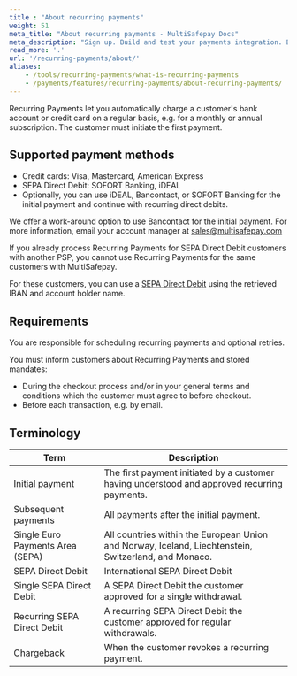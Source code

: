 ```yaml
---
title : "About recurring payments"
weight: 51
meta_title: "About recurring payments - MultiSafepay Docs"
meta_description: "Sign up. Build and test your payments integration. Explore our products and services. Use our API Reference, SDKs, and wrappers. Get support."
read_more: '.'
url: '/recurring-payments/about/'
aliases:
    - /tools/recurring-payments/what-is-recurring-payments
    - /payments/features/recurring-payments/about-recurring-payments/
---
```


Recurring Payments let you automatically charge a customer's bank account or credit card on a regular basis, e.g. for a monthly or annual subscription. The customer must initiate the first payment.

## Supported payment methods

- Credit cards: Visa, Mastercard, American Express
- SEPA Direct Debit: SOFORT Banking, iDEAL
- Optionally, you can use iDEAL, Bancontact, or SOFORT Banking for the initial payment and continue with recurring direct debits.

We offer a work-around option to use Bancontact for the initial payment. For more information, email your account manager at <sales@multisafepay.com>

If you already process Recurring Payments for SEPA Direct Debit customers with another PSP, you cannot use Recurring Payments for the same customers with MultiSafepay. 

For these customers, you can use a [SEPA Direct Debit](/api/#direct-sepa-direct-debit) using the retrieved IBAN and account holder name.

## Requirements

You are responsible for scheduling recurring payments and optional retries.

You must inform customers about Recurring Payments and stored mandates:

- During the checkout process and/or in your general terms and conditions which the customer must agree to before checkout.
- Before each transaction, e.g. by email.
 
## Terminology

| Term    | Description  |
|---|---|
| Initial payment  | The first payment initiated by a customer having understood and approved recurring payments.  |
| Subsequent payments  | All payments after the initial payment.  |
| Single Euro Payments Area (SEPA)  | All countries within the European Union and Norway, Iceland, Liechtenstein, Switzerland, and Monaco.  |
| SEPA Direct Debit  | International SEPA Direct Debit  |
|Single SEPA Direct Debit   | A SEPA Direct Debit the customer approved for a single withdrawal.  |
| Recurring SEPA Direct Debit  | A recurring SEPA Direct Debit the customer approved for regular withdrawals.  |
| Chargeback  | When the customer revokes a recurring payment.  |

